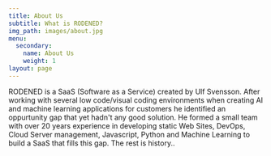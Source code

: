 ```yaml
---
title: About Us
subtitle: What is RODENED?
img_path: images/about.jpg
menu:
  secondary:
    name: About Us
    weight: 1
layout: page
---
```

<meta name="description" content="RODENED is a SaaS (Software as a Service). Read more about why we created it.">

RODENED is a SaaS (Software as a Service) created by Ulf Svensson. After working with several low code/visual coding environments when creating AI and machine learning applications for customers he identified an oppurtunity gap that yet hadn't any good solution. He formed a small team with over 20 years experience in developing static Web Sites, DevOps, Cloud Server management, Javascript, Python and Machine Learning to build a SaaS that fills this gap. The rest is history.. 
  

